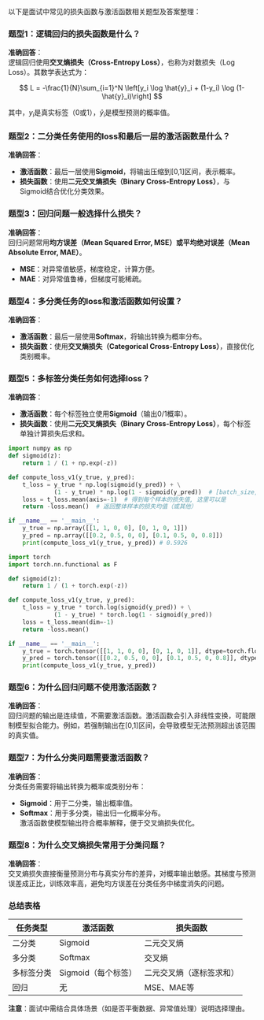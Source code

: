 
以下是面试中常见的损失函数与激活函数相关题型及答案整理：


### **题型1：逻辑回归的损失函数是什么？**
**准确回答**：  
逻辑回归使用**交叉熵损失（Cross-Entropy Loss）**，也称为对数损失（Log Loss）。其数学表达式为：  

$$
L = -\frac{1}{N}\sum_{i=1}^N \left[y_i \log \hat{y}_i + (1-y_i) \log (1-\hat{y}_i)\right]
$$  

其中，$y_i$是真实标签（0或1），$\hat{y}_i$是模型预测的概率值。


### **题型2：二分类任务使用的loss和最后一层的激活函数是什么？**
**准确回答**：  
- **激活函数**：最后一层使用**Sigmoid**，将输出压缩到[0,1]区间，表示概率。  
- **损失函数**：使用**二元交叉熵损失（Binary Cross-Entropy Loss）**，与Sigmoid结合优化分类效果。


### **题型3：回归问题一般选择什么损失？**
**准确回答**：  
回归问题常用**均方误差（Mean Squared Error, MSE）**或**平均绝对误差（Mean Absolute Error, MAE）**。  
- **MSE**：对异常值敏感，梯度稳定，计算方便。  
- **MAE**：对异常值鲁棒，但梯度可能稀疏。


### **题型4：多分类任务的loss和激活函数如何设置？**
**准确回答**：  
- **激活函数**：最后一层使用**Softmax**，将输出转换为概率分布。  
- **损失函数**：使用**交叉熵损失（Categorical Cross-Entropy Loss）**，直接优化类别概率。


### **题型5：多标签分类任务如何选择loss？**
**准确回答**：  
- **激活函数**：每个标签独立使用**Sigmoid**（输出0/1概率）。  
- **损失函数**：使用**二元交叉熵损失（Binary Cross-Entropy Loss）**，每个标签单独计算损失后求和。

```python
import numpy as np
def sigmoid(z):
    return 1 / (1 + np.exp(-z))

def compute_loss_v1(y_true, y_pred):
    t_loss = y_true * np.log(sigmoid(y_pred)) + \
             (1 - y_true) * np.log(1 - sigmoid(y_pred))  # [batch_size,num_class]
    loss = t_loss.mean(axis=-1)  # 得到每个样本的损失值, 这里可以是
    return -loss.mean()  # 返回整体样本的损失均值（或其他）

if __name__ == '__main__':
    y_true = np.array([[1, 1, 0, 0], [0, 1, 0, 1]])
    y_pred = np.array([[0.2, 0.5, 0, 0], [0.1, 0.5, 0, 0.8]])
    print(compute_loss_v1(y_true, y_pred)) # 0.5926
```

```python
import torch
import torch.nn.functional as F

def sigmoid(z):
    return 1 / (1 + torch.exp(-z))

def compute_loss_v1(y_true, y_pred):
    t_loss = y_true * torch.log(sigmoid(y_pred)) + \
             (1 - y_true) * torch.log(1 - sigmoid(y_pred))
    loss = t_loss.mean(dim=-1)
    return -loss.mean()

if __name__ == '__main__':
    y_true = torch.tensor([[1, 1, 0, 0], [0, 1, 0, 1]], dtype=torch.float32)
    y_pred = torch.tensor([[0.2, 0.5, 0, 0], [0.1, 0.5, 0, 0.8]], dtype=torch.float32)
    print(compute_loss_v1(y_true, y_pred))
```
    

### **题型6：为什么回归问题不使用激活函数？**
**准确回答**：  
回归问题的输出是连续值，不需要激活函数。激活函数会引入非线性变换，可能限制模型拟合能力。例如，若强制输出在[0,1]区间，会导致模型无法预测超出该范围的真实值。


### **题型7：为什么分类问题需要激活函数？**
**准确回答**：  
分类任务需要将输出转换为概率或类别分布：  
- **Sigmoid**：用于二分类，输出概率值。  
- **Softmax**：用于多分类，输出归一化概率分布。  
激活函数使模型输出符合概率解释，便于交叉熵损失优化。


### **题型8：为什么交叉熵损失常用于分类问题？**
**准确回答**：  
交叉熵损失直接衡量预测分布与真实分布的差异，对概率输出敏感。其梯度与预测误差成正比，训练效率高，避免均方误差在分类任务中梯度消失的问题。


### **总结表格**
| 任务类型       | 激活函数       | 损失函数                     |
|----------------|----------------|------------------------------|
| 二分类         | Sigmoid        | 二元交叉熵                   |
| 多分类         | Softmax        | 交叉熵                       |
| 多标签分类     | Sigmoid（每个标签） | 二元交叉熵（逐标签求和）     |
| 回归           | 无             | MSE、MAE等                   |

**注意**：面试中需结合具体场景（如是否平衡数据、异常值处理）说明选择理由。
